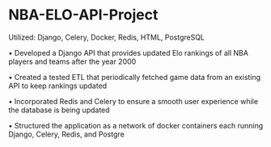 # NBA-ELO-API-Project

Utilized: Django, Celery, Docker, Redis, HTML, PostgreSQL

• Developed a Django API that provides updated Elo rankings of all NBA players and teams after the year 2000

• Created a tested ETL that periodically fetched game data from an existing API to keep rankings updated

• Incorporated Redis and Celery to ensure a smooth user experience while the database is being updated

• Structured the application as a network of docker containers each running Django, Celery, Redis, and Postgre

